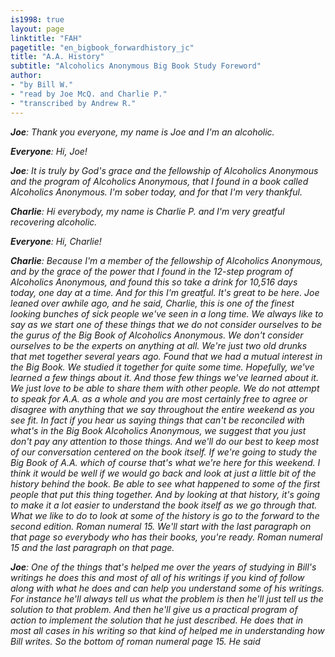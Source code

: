 ```yaml
---
is1998: true
layout: page
linktitle: "FAH"
pagetitle: "en_bigbook_forwardhistory_jc"
title: "A.A. History"
subtitle: "Alcoholics Anonymous Big Book Study Foreword"
author:
- "by Bill W."
- "read by Joe McQ. and Charlie P."
- "transcribed by Andrew R."
---
```


<i>**Joe**: Thank you everyone, my name is Joe and I'm an alcoholic.
</i>

<i>**Everyone**: Hi, Joe!
</i>

<i>**Joe**: It is truly by God's grace and the fellowship of Alcoholics Anonymous and the program of Alcoholics Anonymous, that I found in a book called Alcoholics Anonymous. I'm sober today, and for that I'm very thankful.
</i>

<i>**Charlie**: Hi everybody, my name is Charlie P. and I'm very greatful recovering alcoholic.
</i>

<i>**Everyone**: Hi, Charlie!
</i>

<i>**Charlie**: Because I'm a member of the fellowship of Alcoholics Anonymous, and by the grace of the power that I found in the 12-step program of Alcoholics Anonymous, and found this so take a drink for 10,516 days today, one day at a time. And for this I'm greatful. It's great to be here. Joe leaned over awhile ago, and he said, Charlie, this is one of the finest looking bunches of sick people we've seen in a long time. We always like to say as we start one of these things that we do not consider ourselves to be the gurus of the Big Book of Alcoholics Anonymous. We don't consider ourselves to be the experts on anything at all. We're just two old drunks that met together several years ago. Found that we had a mutual interest in the Big Book. We studied it together for quite some time. Hopefully, we've learned a few things about it. And those few things we've learned about it. We just love to be able to share them with other people. We do not attempt to speak for A.A. as a whole and you are most certainly free to agree or disagree with anything that we say throughout the entire weekend as you see fit. In fact if you hear us saying things that can't be reconciled with what's in the Big Book Alcoholics Anonymous, we suggest that you just don't pay any attention to those things. And we'll do our best to keep most of our conversation centered on the book itself. If we're going to study the Big Book of A.A. which of course that's what we're here for this weekend. I think it would be well if we would go back and look at just a little bit of the history behind the book. Be able to see what happened to some of the first people that put this thing together. And by looking at that history, it's going to make it a lot easier to understand the book itself as we go through that. What we like to do to look at some of the history is go to the forward to the second edition. Roman numeral 15. We'll start with the last paragraph on that page so everybody who has their books, you're ready. Roman numeral 15 and the last paragraph on that page.
</i>

<i>**Joe**: One of the things that's helped me over the years of studying in Bill's writings he does this and most of all of his writings if you kind of follow along with what he does and can help you understand some of his writings. For instance he'll always tell us what the problem is then he'll just tell us the solution to that problem. And then he'll give us a practical program of action to implement the solution that he just described. He does that in most all cases in his writing so that kind of helped me in understanding how Bill writes. So the bottom of roman numeral page 15. He said
</i>
